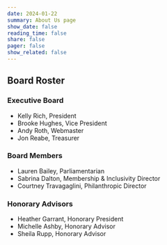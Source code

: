 ```yaml
---
date: 2024-01-22
summary: About Us page
show_date: false
reading_time: false
share: false
pager: false
show_related: false
---
```


## Board Roster

### Executive Board

- Kelly Rich, President
- Brooke Hughes, Vice President
- Andy Roth, Webmaster
- Jon Reabe, Treasurer

### Board Members

- Lauren Bailey, Parliamentarian
- Sabrina Dalton, Membership & Inclusivity Director
- Courtney Travagaglini, Philanthropic Director

### Honorary Advisors

- Heather Garrant, Honorary President
- Michelle Ashby, Honorary Advisor
- Sheila Rupp, Honorary Advisor

